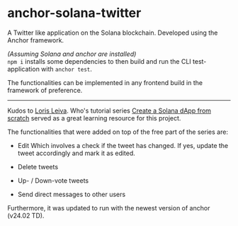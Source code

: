 # anchor-solana-twitter

A Twitter like application on the Solana blockchain. Developed using the Anchor framework.

_(Assuming Solana and anchor are installed)_<br>
`npm i` installs some dependencies to then build and run the CLI test-application with `anchor test`.

The functionalities can be implemented in any frontend build in the framework of preference.

---

Kudos to [Loris Leiva][1].
Who's tutorial series [Create a Solana dApp from scratch][2] served as a great learning resource for this project.

The functionalities that were added on top of the free part of the series are:

- Edit
  Which involves a check if the tweet has changed. If yes, update the tweet accordingly and mark it as edited.

- Delete tweets

- Up- / Down-vote tweets

- Send direct messages to other users

Furthermore, it was updated to run with the newest version of anchor (v24.02 TD).

[1]: https://github.com/lorisleiva
[2]: https://lorisleiva.com/create-a-solana-dapp-from-scratch


